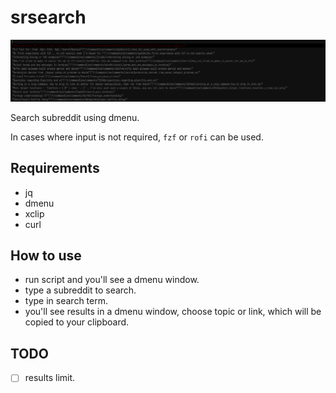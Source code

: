 # srsearch
<p align="center">
<img src="./scrot.png" />
</p>

Search subreddit using dmenu.

In cases where input is not required, `fzf` or `rofi` can be used.

## Requirements
- jq
- dmenu
- xclip
- curl

## How to use
- run script and you'll see a dmenu window.
- type a subreddit to search.
- type in search term.
- you'll see results in a dmenu window, choose topic or link, which will be copied to your clipboard.

## TODO
- [ ] results limit.
